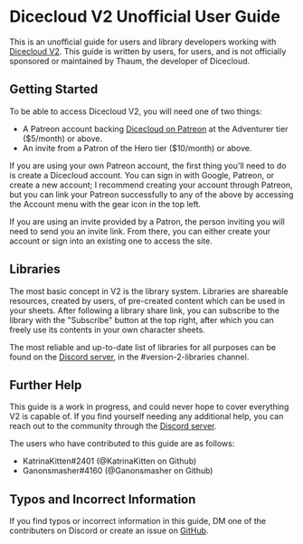 # Dicecloud V2 Unofficial User Guide

This is an unofficial guide for users and library developers working with [Dicecloud V2](https://beta.dicecloud.com). This guide is written by users, for users, and is not officially sponsored or maintained by Thaum, the developer of Dicecloud.

## Getting Started

To be able to access Dicecloud V2, you will need one of two things:

* A Patreon account backing [Dicecloud on Patreon](https://www.patreon.com/dicecloud) at the Adventurer tier \($5/month\) or above.
* An invite from a Patron of the Hero tier \($10/month\) or above.

If you are using your own Patreon account, the first thing you'll need to do is create a Dicecloud account. You can sign in with Google, Patreon, or create a new account; I recommend creating your account through Patreon, but you can link your Patreon successfully to any of the above by accessing the Account menu with the gear icon in the top left.

If you are using an invite provided by a Patron, the person inviting you will need to send you an invite link. From there, you can either create your account or sign into an existing one to access the site.

## Libraries

The most basic concept in V2 is the library system. Libraries are shareable resources, created by users, of pre-created content which can be used in your sheets. After following a library share link, you can subscribe to the library with the "Subscribe" button at the top right, after which you can freely use its contents in your own character sheets.

The most reliable and up-to-date list of libraries for all purposes can be found on the [Discord server](https://discord.gg/qEvdfeB), in the \#version-2-libraries channel.

## Further Help

This guide is a work in progress, and could never hope to cover everything V2 is capable of. If you find yourself needing any additional help, you can reach out to the community through the [Discord server](https://discord.gg/qEvdfeB).

The users who have contributed to this guide are as follows:

* KatrinaKitten\#2401 \(@KatrinaKitten on Github\)
* Ganonsmasher\#4160 \(@Ganonsmasher on Github\)

## Typos and Incorrect Information

If you find typos or incorrect information in this guide, DM one of the contributers on Discord or create an issue on [GitHub](https://github.com/KatrinaKitten/dicecloud-v2-guide).
